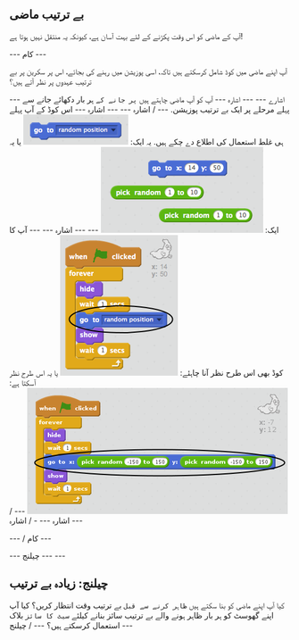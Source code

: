 ## بے ترتیب ماضی

آپ کے ماضی کو اس وقت پکڑنے کے لئے بہت آسان ہے، کیونکہ یہ منتقل نہیں ہوتا ہے!

\--- کام \---

آپ اپنے ماضی میں کوڈ شامل کرسکتے ہیں تاکہ، اسی پوزیشن میں رہنے کی بجائے، اس پر سکرین پر بے ترتیب عہدوں پر نظر آتے ہیں؟

\--- اشارے \--- \--- اشارہ \--- آپ کو آپ ماضی چاہتے ہیں `پر جانے کے` ہر بار دکھائے جانے سے پہلے مرحلے پر ایک بے ترتیب پوزیشن. \--- / اشارہ \--- \--- اشارہ \--- اس کوڈ کے آپ پہلے ہی غلط استعمال کی اطلاع دے چکے ہیں. یہ ایک: ![screenshot](images/ghost-random-blocks-1.png) یا یہ ایک: ![screenshot](images/ghost-random-blocks-2.png) \--- \--- اشارہ \--- \--- آپ کا کوڈ بھی اس طرح نظر آنا چاہئے: ![screenshot](images/ghost-random-code-1.png) یا یہ اس طرح نظر آسکتا ہے: ![screenshot](images/ghost-random-code-2.png) \--- / اشارہ \--- - / اشارہ \---

\--- / کام \---

\--- چیلنج \--- \---

## چیلنج: زیادہ بے ترتیب

کیا آپ اپنے ماضی کو بنا سکتے ہیں `ظاہر کرنے سے قبل` بے ترتیب وقت انتظار کریں؟ کیا آپ اپنے گھوسٹ کو ہر بار ظاہر ہونے والے بے ترتیب سائز بنانے کیلئے `سیٹ کا سائز` بلاک استعمال کرسکتے ہیں؟ \--- / چیلنج \---